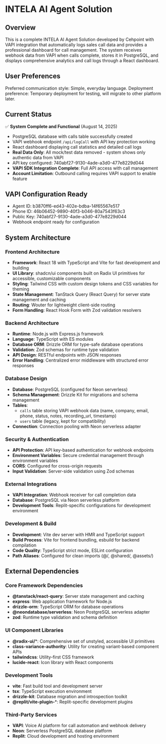 # INTELA AI Agent Solution

## Overview

This is a complete INTELA AI Agent Solution developed by Cehpoint with VAPI integration that automatically logs sales call data and provides a professional dashboard for call management. The system receives webhook data from VAPI when calls complete, stores it in PostgreSQL, and displays comprehensive analytics and call logs through a React dashboard.

## User Preferences

Preferred communication style: Simple, everyday language.
Deployment preference: Temporary deployment for testing, will migrate to other platform later.

## Current Status

✅ **System Complete and Functional** (August 14, 2025)
- PostgreSQL database with calls table successfully created
- VAPI webhook endpoint `/api/logCall` with API key protection working
- React dashboard displaying call statistics and detailed call logs
- **Real Data Only**: All mock/test data removed - system shows only authentic data from VAPI
- API key configured: 740abf27-9130-4ade-a3d0-477e8229d044
- **VAPI SDK Integration Complete**: Full API access with call management
- **Account Limitation**: Outbound calling requires VAPI support to enable feature

## VAPI Configuration Ready
- Agent ID: b3870ff6-ed43-402e-bdba-14f65567e517
- Phone ID: 46b06452-9890-40f3-b046-80a7543f63c3
- Public Key: 740abf27-9130-4ade-a3d0-477e8229d044
- Webhook endpoint ready for configuration

## System Architecture

### Frontend Architecture
- **Framework**: React 18 with TypeScript and Vite for fast development and building
- **UI Library**: shadcn/ui components built on Radix UI primitives for accessible, customizable components
- **Styling**: Tailwind CSS with custom design tokens and CSS variables for theming
- **State Management**: TanStack Query (React Query) for server state management and caching
- **Routing**: Wouter for lightweight client-side routing
- **Form Handling**: React Hook Form with Zod validation resolvers

### Backend Architecture
- **Runtime**: Node.js with Express.js framework
- **Language**: TypeScript with ES modules
- **Database ORM**: Drizzle ORM for type-safe database operations
- **Validation**: Zod schemas for runtime type validation
- **API Design**: RESTful endpoints with JSON responses
- **Error Handling**: Centralized error middleware with structured error responses

### Database Design
- **Database**: PostgreSQL (configured for Neon serverless)
- **Schema Management**: Drizzle Kit for migrations and schema management
- **Tables**: 
  - `calls` table storing VAPI webhook data (name, company, email, phone, status, notes, recording_url, timestamp)
  - `users` table (legacy, kept for compatibility)
- **Connection**: Connection pooling with Neon serverless adapter

### Security & Authentication
- **API Protection**: API key-based authentication for webhook endpoints
- **Environment Variables**: Secure credential management through environment variables
- **CORS**: Configured for cross-origin requests
- **Input Validation**: Server-side validation using Zod schemas

### External Integrations
- **VAPI Integration**: Webhook receiver for call completion data
- **Database**: PostgreSQL via Neon serverless platform
- **Development Tools**: Replit-specific configurations for development environment

### Development & Build
- **Development**: Vite dev server with HMR and TypeScript support
- **Build Process**: Vite for frontend bundling, esbuild for backend compilation
- **Code Quality**: TypeScript strict mode, ESLint configuration
- **Path Aliases**: Configured for clean imports (@/, @shared/, @assets/)

## External Dependencies

### Core Framework Dependencies
- **@tanstack/react-query**: Server state management and caching
- **express**: Web application framework for Node.js
- **drizzle-orm**: TypeScript ORM for database operations
- **@neondatabase/serverless**: Neon PostgreSQL serverless adapter
- **zod**: Runtime type validation and schema definition

### UI Component Libraries
- **@radix-ui/***: Comprehensive set of unstyled, accessible UI primitives
- **class-variance-authority**: Utility for creating variant-based component APIs
- **tailwindcss**: Utility-first CSS framework
- **lucide-react**: Icon library with React components

### Development Tools
- **vite**: Fast build tool and development server
- **tsx**: TypeScript execution environment
- **drizzle-kit**: Database migration and introspection toolkit
- **@replit/vite-plugin-***: Replit-specific development plugins

### Third-Party Services
- **VAPI**: Voice AI platform for call automation and webhook delivery
- **Neon**: Serverless PostgreSQL database platform
- **Replit**: Cloud development and hosting environment